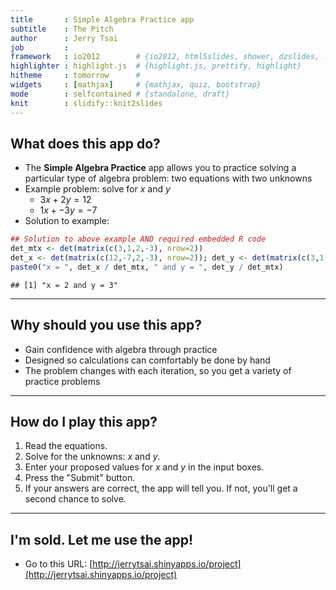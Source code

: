```yaml
---
title       : Simple Algebra Practice app
subtitle    : The Pitch
author      : Jerry Tsai
job         : 
framework   : io2012        # {io2012, html5slides, shower, dzslides, ...}
highlighter : highlight.js  # {highlight.js, prettify, highlight}
hitheme     : tomorrow      # 
widgets     : [mathjax]     # {mathjax, quiz, bootstrap}
mode        : selfcontained # {standalone, draft}
knit        : slidify::knit2slides
---
```


## What does this app do?

+ The **Simple Algebra Practice** app allows you to practice solving a particular type of algebra problem: two equations with two unknowns
+ Example problem: solve for $x$ and $y$
  + $3x + 2y = 12$
  + $1x + -3y = -7$
+ Solution to example:

```r
## Solution to above example AND required embedded R code
det_mtx <- det(matrix(c(3,1,2,-3), nrow=2))
det_x <- det(matrix(c(12,-7,2,-3), nrow=2)); det_y <- det(matrix(c(3,1,12,-7), nrow=2))
paste0("x = ", det_x / det_mtx, " and y = ", det_y / det_mtx)
```

```
## [1] "x = 2 and y = 3"
```

--- 

## Why should you use this app?

- Gain confidence with algebra through practice
- Designed so calculations can comfortably be done by hand
- The problem changes with each iteration, so you get a variety of practice problems

--- 

## How do I play this app?

1. Read the equations.
2. Solve for the unknowns: $x$ and $y$.
3. Enter your proposed values for $x$ and $y$ in the input boxes.
4. Press the "Submit" button.
5. If your answers are correct, the app will tell you. If not, you'll get a second chance to solve.

--- 

## I'm sold. Let me use the app!
- Go to this URL: [http://jerrytsai.shinyapps.io/project](http://jerrytsai.shinyapps.io/project)



